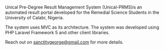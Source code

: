 Unical Pre-Degree Result Management System (Unical-PRMS)is an automated result portal developed for the Remedial Science Students in the University of Calabr, Nigeria.

The system uses MVC as its architecture. The system was developed using PHP Laravel Framework 5 and other client libraries.

Reach out on sanctitygeorge@gmail.com for more details.
